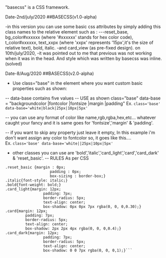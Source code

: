 "basecss" is a CSS framework.


Date-2nd/july/2020
##BASECSS(v1.0-alpha)

-in this version you can use some basic css attributes by simply adding this class names to the relative element such as : ---reset_base, bg_color#xxxxxx (where '#xxxxxx' stands for hex color code), t_color#xxxxxx, text_xxpx (where 'xxpx' represents '15px',it's the size of relative text), bold, italic. -and card_view (as pre-fixed design).
on 10th/july/2020,
-it was pointed out to me that previous was not working when it was in the head. And style which was written by basecss was inline.(solved)


Date-8/Aug/2020
##BASECSS(v2.0-alpha)
- Use class="base" in the element where you want custom basic properties such as shown:

-- data-base contains five values
-- USE as shown class="base" data-base = "backgroundcolor |fontcolor |fontsize |margin |padding"
Ex.  ```class='base' data-base='white|black|25px|10px|5px'```

-- you can use any format of color like name,rgb,rgba,hex,etc... whatever caught your fancy and it is same goes for 'fontsize','margin' & 'padding'.

-- if you want to skip any property just leave it empty, In this example i'm don't want assign any color to fontcolor so, it goes like this....    
Ex. ```class='base' data-base='white||25px|10px|5px'```

- other classes you can use are 'bold','italic','card_light','card','card_dark' & 'reset_basic'.
-- RULES As per CSS
```
.reset_basic {margin : 0px;  
                    padding : 0px;  
                    box-sizing : border-box;}
.italic{font-style: italic;}
.bold{font-weight: bold;}
.card_light{margin: 12px;
                 padding: 7px;
                 border-radius: 5px;
                 text-align: center;
                 box-shadow: 0px 0px 7px rgba(0, 0, 0,0.30);}
.card{margin: 12px; 
         padding: 7px;
         border-radius: 5px;
         text-align: center;
         box-shadow: 2px 2px 4px rgba(0, 0, 0,0.4);}
.card_dark{margin: 12px;
                 padding: 7px;
                 border-radius: 5px;
                 text-align: center;
                 box-shadow: 0 0 7px rgba(0, 0, 0,1);}```

